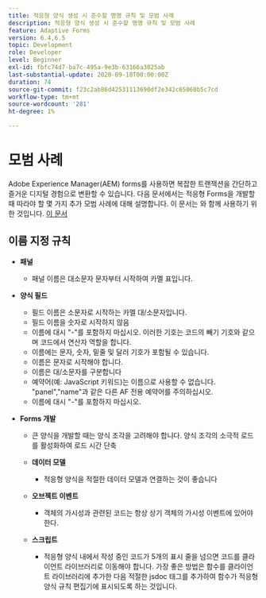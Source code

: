 ```yaml
---
title: 적응형 양식 생성 시 준수할 명명 규칙 및 모범 사례
description: 적응형 양식 생성 시 준수할 명명 규칙 및 모범 사례
feature: Adaptive Forms
version: 6.4,6.5
topic: Development
role: Developer
level: Beginner
exl-id: fbfc74d7-ba7c-495a-9e3b-63166a3025ab
last-substantial-update: 2020-09-10T00:00:00Z
duration: 74
source-git-commit: f23c2ab86d42531113690df2e342c65060b5c7cd
workflow-type: tm+mt
source-wordcount: '281'
ht-degree: 1%

---
```


# 모범 사례

Adobe Experience Manager(AEM) forms를 사용하면 복잡한 트랜잭션을 간단하고 즐거운 디지털 경험으로 변환할 수 있습니다. 다음 문서에서는 적응형 Forms을 개발할 때 따라야 할 몇 가지 추가 모범 사례에 대해 설명합니다. 이 문서는 와 함께 사용하기 위한 것입니다. [이 문서](https://helpx.adobe.com/experience-manager/6-3/forms/using/adaptive-forms-best-practices.html#Overview)

## 이름 지정 규칙

* **패널**
   * 패널 이름은 대소문자 문자부터 시작하여 카멜 표입니다.

* **양식 필드**
   * 필드 이름은 소문자로 시작하는 카멜 대/소문자입니다.
   * 필드 이름을 숫자로 시작하지 않음
   * 이름에 대시 &quot;-&quot;를 포함하지 마십시오. 이러한 기호는 코드의 빼기 기호와 같으며 코드에서 연산자 역할을 합니다.
   * 이름에는 문자, 숫자, 밑줄 및 달러 기호가 포함될 수 있습니다.
   * 이름은 문자로 시작해야 합니다.
   * 이름은 대/소문자를 구분합니다
   * 예약어(예: JavaScript 키워드)는 이름으로 사용할 수 없습니다. &quot;panel&quot;,&quot;name&quot;과 같은 다른 AF 전용 예약어를 주의하십시오.
   * 이름에 대시 &quot;-&quot;를 포함하지 마십시오.
* **Forms 개발**
   * 큰 양식을 개발할 때는 양식 조각을 고려해야 합니다. 양식 조각의 소극적 로드를 활성화하여 로드 시간 단축
   * **데이터 모델**
      * 적응형 양식을 적절한 데이터 모델과 연결하는 것이 좋습니다

   * **오브젝트 이벤트**
      * 객체의 가시성과 관련된 코드는 항상 상기 객체의 가시성 이벤트에 있어야 한다.
   * **스크립트**
      * 적응형 양식 내에서 작성 중인 코드가 5개의 표시 줄을 넘으면 코드를 클라이언트 라이브러리로 이동해야 합니다. 가장 좋은 방법은 함수를 클라이언트 라이브러리에 추가한 다음 적절한 jsdoc 태그를 추가하여 함수가 적응형 양식 규칙 편집기에 표시되도록 하는 것입니다.
